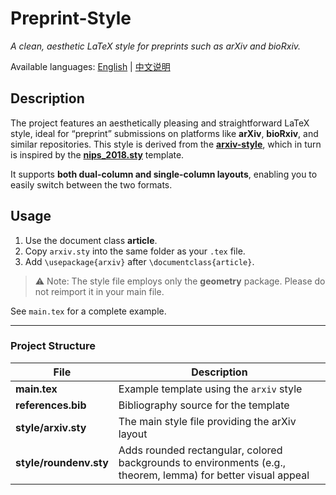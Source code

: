 # Preprint-Style

*A clean, aesthetic LaTeX style for preprints such as arXiv and bioRxiv.*

Available languages: [English](readme.md) | [中文说明](docs/readme_zh.md)

## Description

The project features an aesthetically pleasing and straightforward LaTeX style, ideal for “preprint” submissions on platforms like **arXiv**, **bioRxiv**, and similar repositories.
This style is derived from the [**arxiv-style**](https://github.com/kourgeorge/arxiv-style), which in turn is inspired by the [**nips_2018.sty**](https://media.nips.cc/Conferences/NIPS2018/Styles/nips_2018.sty) template.

It supports **both dual-column and single-column layouts**, enabling you to easily switch between the two formats.

## Usage

1. Use the document class **article**.
2. Copy `arxiv.sty` into the same folder as your `.tex` file.
3. Add `\usepackage{arxiv}` after `\documentclass{article}`.

> ⚠️ Note: The style file employs only the **geometry** package.
> Please do not reimport it in your main file.

See `main.tex` for a complete example.

---

### Project Structure

| File                   | Description                                                                                                   |
| ---------------------- | ------------------------------------------------------------------------------------------------------------- |
| **main.tex**           | Example template using the `arxiv` style                                                                      |
| **references.bib**     | Bibliography source for the template                                                                          |
| **style/arxiv.sty**    | The main style file providing the arXiv layout                                                                |
| **style/roundenv.sty** | Adds rounded rectangular, colored backgrounds to environments (e.g., theorem, lemma) for better visual appeal |